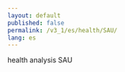 ```yaml
---
layout: default
published: false
permalink: /v3_1/es/health/SAU/
lang: es
---
```


health analysis SAU
